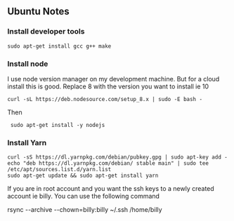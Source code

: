 ## Ubuntu Notes

### Install developer tools

```
sudo apt-get install gcc g++ make
```

### Install node

I use node version manager on my development machine.
But for a cloud install this is good.
Replace 8 with the version you want to install ie 10

```
curl -sL https://deb.nodesource.com/setup_8.x | sudo -E bash -
```

Then

```
 sudo apt-get install -y nodejs
```

### Install Yarn

```
curl -sS https://dl.yarnpkg.com/debian/pubkey.gpg | sudo apt-key add -
echo "deb https://dl.yarnpkg.com/debian/ stable main" | sudo tee /etc/apt/sources.list.d/yarn.list
sudo apt-get update && sudo apt-get install yarn
```

If you are in root account and you want the ssh keys to a newly created account ie billy. You can use the following command

rsync --archive --chown=billy:billy ~/.ssh /home/billy
